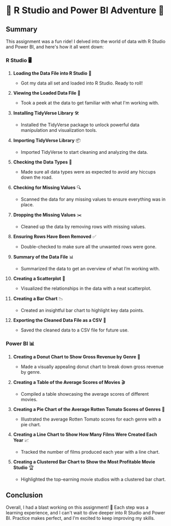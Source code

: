 # 🌟 R Studio and Power BI Adventure 🚀

## Summary

This assignment was a fun ride! I delved into the world of data with R Studio and Power BI, and here's how it all went down:

### R Studio 🖥️

1. **Loading the Data File into R Studio** 📂
    - Got my data all set and loaded into R Studio. Ready to roll!

2. **Viewing the Loaded Data File** 👀
    - Took a peek at the data to get familiar with what I'm working with. 

3. **Installing TidyVerse Library** 🛠️
    - Installed the TidyVerse package to unlock powerful data manipulation and visualization tools.

4. **Importing TidyVerse Library** 📦
    - Imported TidyVerse to start cleaning and analyzing the data.

5. **Checking the Data Types** 🧐
    - Made sure all data types were as expected to avoid any hiccups down the road.

6. **Checking for Missing Values** 🔍
    - Scanned the data for any missing values to ensure everything was in place.

7. **Dropping the Missing Values** ✂️
    - Cleaned up the data by removing rows with missing values.

8. **Ensuring Rows Have Been Removed** ✅
    - Double-checked to make sure all the unwanted rows were gone.

9. **Summary of the Data File** 📊
    - Summarized the data to get an overview of what I’m working with.

10. **Creating a Scatterplot** 🔵
    - Visualized the relationships in the data with a neat scatterplot.

11. **Creating a Bar Chart** 📉
    - Created an insightful bar chart to highlight key data points.

12. **Exporting the Cleaned Data File as a CSV** 💾
    - Saved the cleaned data to a CSV file for future use.

### Power BI 📊

1. **Creating a Donut Chart to Show Gross Revenue by Genre** 🍩
    - Made a visually appealing donut chart to break down gross revenue by genre.

2. **Creating a Table of the Average Scores of Movies** 🎬
    - Compiled a table showcasing the average scores of different movies.

3. **Creating a Pie Chart of the Average Rotten Tomato Scores of Genres** 🥧
    - Illustrated the average Rotten Tomato scores for each genre with a pie chart.

4. **Creating a Line Chart to Show How Many Films Were Created Each Year** 📈
    - Tracked the number of films produced each year with a line chart.

5. **Creating a Clustered Bar Chart to Show the Most Profitable Movie Studio** 🏆
    - Highlighted the top-earning movie studios with a clustered bar chart.

## Conclusion

Overall, I had a blast working on this assignment! 🎉 Each step was a learning experience, and I can't wait to dive deeper into R Studio and Power BI. Practice makes perfect, and I’m excited to keep improving my skills.

